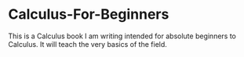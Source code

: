 # Calculus-For-Beginners
This is a Calculus book I am writing intended for absolute beginners to Calculus. It will teach the very basics of the field.
